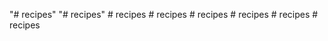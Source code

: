 "# recipes" 
"# recipes" 
#   r e c i p e s  
 #   r e c i p e s  
 #   r e c i p e s  
 #   r e c i p e s  
 #   r e c i p e s  
 #   r e c i p e s  
 